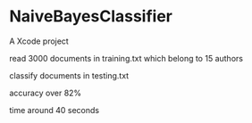 # NaiveBayesClassifier
A Xcode project

read 3000 documents in training.txt which belong to 15 authors

classify documents in testing.txt 

accuracy 
    over 82%
    
time 
    around 40 seconds
